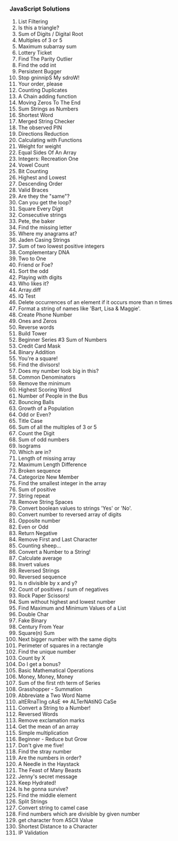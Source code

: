 ### JavaScript Solutions
1. List Filtering
2. Is this a triangle?
3. Sum of Digits / Digital Root
4. Multiples of 3 or 5
5. Maximum subarray sum
6. Lottery Ticket
7. Find The Parity Outlier
8. Find the odd int
9. Persistent Bugger
10. Stop gninnipS My sdroW!
11. Your order, please
12. Counting Duplicates
13. A Chain adding function
14. Moving Zeros To The End
15. Sum Strings as Numbers
16. Shortest Word
17. Merged String Checker
18. The observed PIN
19. Directions Reduction
20. Calculating with Functions
21. Weight for weight
22. Equal Sides Of An Array
23. Integers: Recreation One
24. Vowel Count
25. Bit Counting
26. Highest and Lowest
27. Descending Order
28. Valid Braces
29. Are they the "same"?
30. Can you get the loop?
31. Square Every Digit
32. Consecutive strings
33. Pete, the baker
34. Find the missing letter
35. Where my anagrams at?
36. Jaden Casing Strings
37. Sum of two lowest positive integers
38. Complementary DNA
39. Two to One
40. Friend or Foe?
41. Sort the odd
42. Playing with digits
43. Who likes it?
44. Array.diff
45. IQ Test
46. Delete occurrences of an element if it occurs more than n times
47. Format a string of names like 'Bart, Lisa & Maggie'.
48. Create Phone Number
49. Ones and Zeros
50. Reverse words
51. Build Tower
52. Beginner Series #3 Sum of Numbers
53. Credit Card Mask
54. Binary Addition
55. You're a square!
56. Find the divisors!
57. Does my number look big in this?
58. Common Denominators
59. Remove the minimum
60. Highest Scoring Word
61. Number of People in the Bus
62. Bouncing Balls
63. Growth of a Population
64. Odd or Even?
65. Title Case
66. Sum of all the multiples of 3 or 5
67. Count the Digit
68. Sum of odd numbers
69. Isograms
70. Which are in?
71. Length of missing array
72. Maximum Length Difference
73. Broken sequence
74. Categorize New Member
75. Find the smallest integer in the array
76. Sum of positive
77. String repeat
78. Remove String Spaces
79. Convert boolean values to strings 'Yes' or 'No'.
80. Convert number to reversed array of digits
81. Opposite number
82. Even or Odd
83. Return Negative
84. Remove First and Last Character
85. Counting sheep...
86. Convert a Number to a String!
87. Calculate average
88. Invert values
89. Reversed Strings
90. Reversed sequence
91. Is n divisible by x and y?
92. Count of positives / sum of negatives
93. Rock Paper Scissors!
94. Sum without highest and lowest number
95. Find Maximum and Minimum Values of a List
96. Double Char
97. Fake Binary
98. Century From Year
99. Square(n) Sum
100. Next bigger number with the same digits
101. Perimeter of squares in a rectangle
102. Find the unique number
103. Count by X
104. Do I get a bonus?
105. Basic Mathematical Operations
106. Money, Money, Money
107. Sum of the first nth term of Series
108. Grasshopper - Summation
109. Abbreviate a Two Word Name
110. altERnaTIng cAsE <=> ALTerNAtiNG CaSe
111. Convert a String to a Number!
112. Reversed Words
113. Remove exclamation marks
114. Get the mean of an array
115. Simple multiplication
116. Beginner - Reduce but Grow
117. Don't give me five!
118. Find the stray number
119. Are the numbers in order?
120. A Needle in the Haystack
121. The Feast of Many Beasts
122. Jenny's secret message
123. Keep Hydrated!
124. Is he gonna survive?
125. Find the middle element
126. Split Strings
127. Convert string to camel case
128. Find numbers which are divisible by given number
129. get character from ASCII Value
130. Shortest Distance to a Character
131. IP Validation
